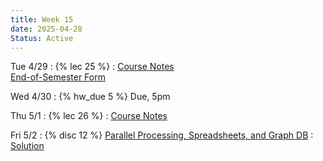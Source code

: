 ```yaml
---
title: Week 15
date: 2025-04-28
Status: Active
---
```


Tue 4/29
: {% lec 25 %}
  : [Course Notes](https://data101.org/notes/8-parallel_computing/index.html)
<br> [End-of-Semester Form](https://forms.gle/zo2Um3vKNf7iTqrt9)

Wed 4/30
: {% hw_due 5 %} Due, 5pm

Thu 5/1
: {% lec 26 %}
  : [Course Notes](https://data101.org/notes/11-graph_db/index.html)

Fri 5/2
: {% disc 12 %} [Parallel Processing, Spreadsheets, and Graph DB](https://drive.google.com/file/d/1IgLOR6k_cAdoMmR-cN-TWT4E3zP4Mpty/view?usp=sharing)
  : [Solution](https://drive.google.com/file/d/1oca5uvbHa8orIgI-aEvhkP_HIYj-A_66/view?usp=sharing)

<!--
Thu 8/29
: {% lec 1 %}
  : [Pre-Semester Form](https://docs.google.com/forms/d/e/1FAIpQLSdalE7Mi5AIidLUFjJMU-BoQhcGrucIZPcIiQHKAzdkcoIU6Q/viewform)
: {% disc 1 %} [SQL Review](https://drive.google.com/file/d/1t3Ob8P2QRz3zSmkJdwbh6pVDrOuqm8tV/view?usp=sharing)
  : [Solution](https://drive.google.com/file/d/1V-JpFmOymMaozOeErNO4uS8zOw-DPV8J/view?usp=sharing), [Code](https://data101.datahub.berkeley.edu/hub/user-redirect/git-pull?repo=https%3A%2F%2Fgithub.com%2Fcal-data-eng%2Ffa24-materials&urlpath=lab%2Ftree%2Ffa24-materials%2Fdisc%2Fdisc01%2Fdisc01.ipynb&branch=main){:target="\_blank"}

Friday 8/30
: {% proj_rel 0 %} [SQL Review](https://data101.datahub.berkeley.edu/hub/user-redirect/git-pull?repo=https%3A%2F%2Fgithub.com%2Fcal-data-eng%2Ffa24-materials&urlpath=lab%2Ftree%2Ffa24-materials%2Fproj%2Fproj0%2Fproj0.ipynb&branch=main)
  : Due <del>Wed 9/4</del> Thu 9/5, 5pm
  <br/>[Notes](https://data101.org/notes/1-SQL/)
-->
